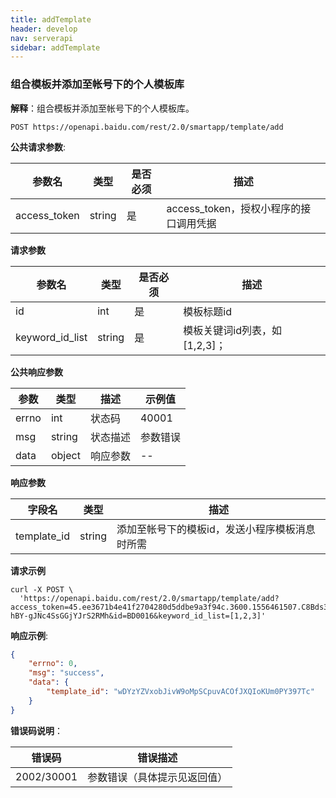 ```yaml
---
title: addTemplate
header: develop
nav: serverapi
sidebar: addTemplate
---
```

 
### 组合模板并添加至帐号下的个人模板库

**解释**：组合模板并添加至帐号下的个人模板库。


```
POST https://openapi.baidu.com/rest/2.0/smartapp/template/add
```
**公共请求参数**:

参数名 | 类型 | 是否必须 | 描述
----- |-----| ------| -----
access_token |string | 是 | access_token，授权小程序的接口调用凭据 

**请求参数**

参数名 | 类型 | 是否必须 | 描述
----- |-----| ------| -----
id | int | 是 | 模板标题id
keyword\_id\_list | string | 是 | 模板关键词id列表，如[1,2,3]；

**公共响应参数** 

|参数|类型|描述|示例值|
|--|--|--|--|
|errno|int|状态码|40001|
|msg|string|状态描述|参数错误|
|data|object|响应参数|--|

**响应参数** 

字段名 | 类型  | 描述
----- |-----| -----
template_id | string| 添加至帐号下的模板id，发送小程序模板消息时所需 

**请求示例**

```shell
curl -X POST \
  'https://openapi.baidu.com/rest/2.0/smartapp/template/add?access_token=45.ee3671b4e41f2704280d5ddbe9a3f94c.3600.1556461507.C8Bds396khnu6KDKnqfoUUgZ31K-hBY-gJNc4SsGGjYJrS2RMh&id=BD0016&keyword_id_list=[1,2,3]'
```

**响应示例**:

```json
{
    "errno": 0,
    "msg": "success",
    "data": {
        "template_id": "wDYzYZVxobJivW9oMpSCpuvACOfJXQIoKUm0PY397Tc"
    }
}
```

**错误码说明**：

|错误码 | 错误描述 |
|----- |-----|
|2002/30001|参数错误（具体提示见返回值）|